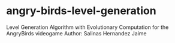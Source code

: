 # angry-birds-level-generation
Level Generation Algorithm with Evolutionary Computation for the AngryBirds videogame
Author: Salinas Hernandez Jaime 
